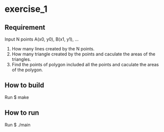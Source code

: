 # exercise_1

## Requirement
Input N points A(x0, y0), B(x1, y1), ...
1. How many lines created by the N points.
2. How many triangle created by the points and caculate the areas of the triangles.
3. Find the points of polygon included all the points and caculate the areas of the polygon.

## How to build
Run $ make

## How to run
Run $ ./main
